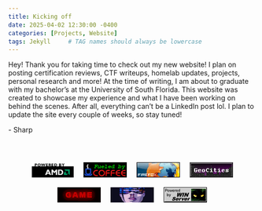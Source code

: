 ```yaml
---
title: Kicking off
date: 2025-04-02 12:30:00 -0400
categories: [Projects, Website]
tags: Jekyll     # TAG names should always be lowercase
---
```


Hey! Thank you for taking time to check out my new website! I plan on posting certification reviews, CTF writeups, homelab updates, projects, personal research and more! At the time of writing, I am about to graduate with my bachelor’s at the University of South Florida. This website was created to showcase my experience and what I have been working on behind the scenes. After all, everything can’t be a LinkedIn post lol. I plan to update the site every couple of weeks, so stay tuned! 


\- Sharp











<div><br></br></div>



<div style="display: flex; flex-wrap: wrap; justify-content: center;">
  <img src="../assets/gifs/amd_powered.gif" alt="GIF 1" style="max-width: 100%; height: auto; margin: 10px;">
  <img src="../assets/gifs/coffee.gif" alt="GIF 2" style="max-width: 100%; height: auto; margin: 10px;">
  <img src="../assets/gifs/firefox3.gif" alt="GIF 2" style="max-width: 100%; height: auto; margin: 10px;">
  <img src="../assets/gifs/geocities_skyline.gif" alt="GIF 2" style="max-width: 100%; height: auto; margin: 10px;">
  <img src="../assets/gifs/next_game.gif" alt="GIF 2" style="max-width: 100%; height: auto; margin: 10px;">
  <img src="../assets/gifs/volta.gif" alt="GIF 2" style="max-width: 100%; height: auto; margin: 10px;">
  <img src="../assets/gifs/wcpower.gif" alt="GIF 2" style="max-width: 100%; height: auto; margin: 10px;">
</div>
